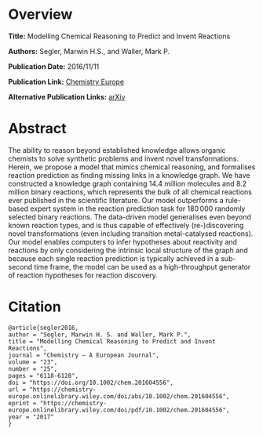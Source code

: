 # Overview
**Title:**
Modelling Chemical Reasoning to Predict and Invent Reactions

**Authors:**
Segler, Marwin H.S., and Waller, Mark P.

**Publication Date:**
2016/11/11

**Publication Link:**
[Chemistry Europe](https://chemistry-europe.onlinelibrary.wiley.com/doi/abs/10.1002/chem.201604556)

**Alternative Publication Links:**
[arXiv](https://arxiv.org/abs/1608.07117)

# Abstract
The ability to reason beyond established knowledge allows organic chemists to solve synthetic problems and invent novel transformations. Herein, we propose a model that mimics chemical reasoning, and formalises reaction prediction as finding missing links in a knowledge graph. We have constructed a knowledge graph containing 14.4 million molecules and 8.2 million binary reactions, which represents the bulk of all chemical reactions ever published in the scientific literature. Our model outperforms a rule-based expert system in the reaction prediction task for 180 000 randomly selected binary reactions. The data-driven model generalises even beyond known reaction types, and is thus capable of effectively (re-)discovering novel transformations (even including transition metal-catalysed reactions). Our model enables computers to infer hypotheses about reactivity and reactions by only considering the intrinsic local structure of the graph and because each single reaction prediction is typically achieved in a sub-second time frame, the model can be used as a high-throughput generator of reaction hypotheses for reaction discovery.
# Citation
```
@article{segler2016,
author = "Segler, Marwin H. S. and Waller, Mark P.",
title = "Modelling Chemical Reasoning to Predict and Invent Reactions",
journal = "Chemistry – A European Journal",
volume = "23",
number = "25",
pages = "6118-6128",
doi = "https://doi.org/10.1002/chem.201604556",
url = "https://chemistry-europe.onlinelibrary.wiley.com/doi/abs/10.1002/chem.201604556",
eprint = "https://chemistry-europe.onlinelibrary.wiley.com/doi/pdf/10.1002/chem.201604556",
year = "2017"
}
```

